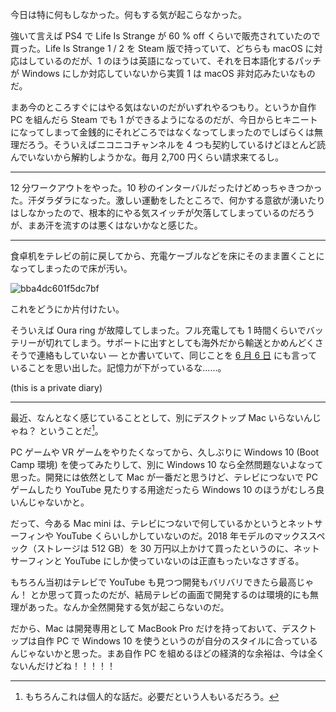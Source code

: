 今日は特に何もしなかった。何もする気が起こらなかった。

強いて言えば PS4 で Life Is Strange が 60 % off くらいで販売されていたので買った。Life Is Strange 1 / 2 を Steam 版で持っていて、どちらも macOS に対応はしているのだが、1 のほうは英語になっていて、それを日本語化するパッチが Windows にしか対応していないから実質 1 は macOS 非対応みたいなものだ。

まあ今のところすぐにはやる気はないのだがいずれやるつもり。というか自作 PC を組んだら Steam でも 1 ができるようになるのだが、今日からヒキニートになってしまって金銭的にそれどころではなくなってしまったのでしばらくは無理だろう。そういえばニコニコチャンネルを 4 つも契約しているけどほとんど読んでいないから解約しようかな。毎月 2,700 円くらい請求来てるし。

---

12 分ワークアウトをやった。10 秒のインターバルだったけどめっちゃきつかった。汗ダラダラになった。激しい運動をしたところで、何かする意欲が湧いたりはしなかったので、根本的にやる気スイッチが欠落してしまっているのだろうが、まあ汗を流すのは悪くはないかなと感じた。

---

食卓机をテレビの前に戻してから、充電ケーブルなどを床にそのまま置くことになってしまったので床が汚い。

![bba4dc601f5dc7bf](https://noraworld.github.io/box-bulbasaur/2020/06/bba4dc601f5dc7bf.jpg)

これをどうにか片付けたい。

そういえば Oura ring が故障してしまった。フル充電しても 1 時間くらいでバッテリーが切れてしまう。サポートに出すとしても海外だから輸送とかめんどくさそうで連絡もしていない ― とか書いていて、同じことを [6 月 6 日](/2020/06/06) にも言っていることを思い出した。記憶力が下がっているな......。

 (this is a private diary)

---

最近、なんとなく感じていることとして、別にデスクトップ Mac いらないんじゃね？ ということだ[^1]。

[^1]: もちろんこれは個人的な話だ。必要だという人もいるだろう。

PC ゲームや VR ゲームをやりたくなってから、久しぶりに Windows 10 (Boot Camp 環境) を使ってみたりして、別に Windows 10 なら全然問題ないよなって思った。開発には依然として Mac が一番だと思うけど、テレビにつないで PC ゲームしたり YouTube 見たりする用途だったら Windows 10 のほうがむしろ良いんじゃないかと。

だって、今ある Mac mini は、テレビにつないで何しているかというとネットサーフィンや YouTube くらいしかしていないのだ。2018 年モデルのマックススペック（ストレージは 512 GB）を 30 万円以上かけて買ったというのに、ネットサーフィンと YouTube にしか使っていないのは正直もったいなさすぎる。

もちろん当初はテレビで YouTube も見つつ開発もバリバリできたら最高じゃん！ とか思って買ったのだが、結局テレビの画面で開発するのは環境的にも無理があった。なんか全然開発する気が起こらないのだ。

だから、Mac は開発専用として MacBook Pro だけを持っておいて、デスクトップは自作 PC で Windows 10 を使うというのが自分のスタイルに合っているんじゃないかと思った。まあ自作 PC を組めるほどの経済的な余裕は、今は全くないんだけどね！！！！！
